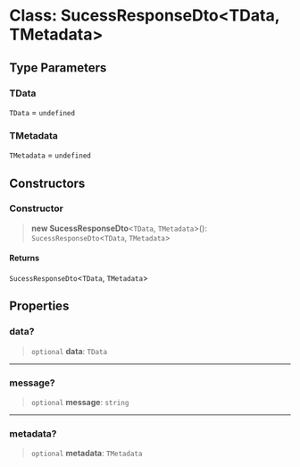 # Class: SucessResponseDto\<TData, TMetadata\>

## Type Parameters

### TData

`TData` = `undefined`

### TMetadata

`TMetadata` = `undefined`

## Constructors

<a id="constructor"></a>

### Constructor

> **new SucessResponseDto**\<`TData`, `TMetadata`\>(): `SucessResponseDto`\<`TData`, `TMetadata`\>

#### Returns

`SucessResponseDto`\<`TData`, `TMetadata`\>

## Properties

<a id="data"></a>

### data?

> `optional` **data**: `TData`

---

<a id="message"></a>

### message?

> `optional` **message**: `string`

---

<a id="metadata"></a>

### metadata?

> `optional` **metadata**: `TMetadata`
